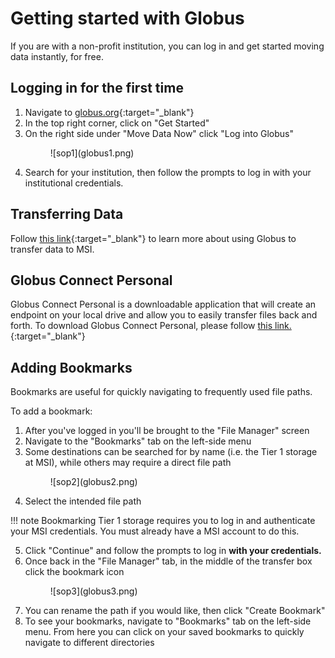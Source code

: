# Getting started with Globus
If you are with a non-profit institution, you can log in and get started moving data instantly, for free.

## Logging in for the first time
1. Navigate to [globus.org](https://www.globus.org/){:target="_blank"}
2. In the top right corner, click on "Get Started"
3. On the right side under "Move Data Now" click "Log into Globus"
    <figure markdown="span">
        ![sop1](globus1.png)
    </figure>
4. Search for your institution, then follow the prompts to log in with your institutional credentials.

## Transferring Data
Follow [this link](https://msi.umn.edu/our-resources/knowledge-base/file-transfer-faqs/how-do-i-use-globus-transfer-data-msi){:target="_blank"} to learn more about using Globus to transfer data to MSI.

## Globus Connect Personal
Globus Connect Personal is a downloadable application that will create an endpoint on your local drive and allow you to easily transfer files back and forth. To download Globus Connect Personal, please follow [this link.](https://www.globus.org/globus-connect-personal){:target="_blank"}

## Adding Bookmarks
Bookmarks are useful for quickly navigating to frequently used file paths.

To add a bookmark:

1. After you've logged in you'll be brought to the "File Manager" screen
2. Navigate to the "Bookmarks" tab on the left-side menu
3. Some destinations can be searched for by name (i.e. the Tier 1 storage at MSI), while others may require a direct file path
    <figure markdown="span">
        ![sop2](globus2.png)
    </figure>
4. Select the intended file path

!!! note
    Bookmarking Tier 1 storage requires you to log in and authenticate your MSI credentials. You must already have a MSI account to do this.

5. Click "Continue" and follow the prompts to log in **with your credentials.**
6. Once back in the "File Manager" tab, in the middle of the transfer box click the bookmark icon
    <figure markdown="span">
        ![sop3](globus3.png)
    </figure>
7. You can rename the path if you would like, then click "Create Bookmark"
8. To see your bookmarks, navigate to "Bookmarks" tab on the left-side menu. From here you can click on your saved bookmarks to quickly navigate to different directories
